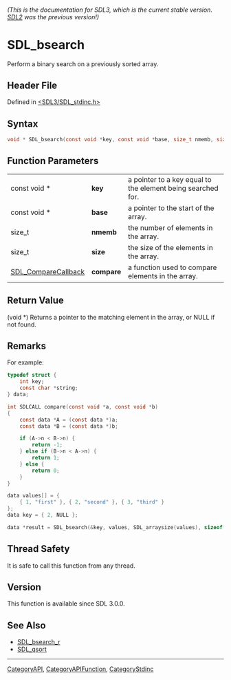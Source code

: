 ###### (This is the documentation for SDL3, which is the current stable version. [SDL2](https://wiki.libsdl.org/SDL2/) was the previous version!)
# SDL_bsearch

Perform a binary search on a previously sorted array.

## Header File

Defined in [<SDL3/SDL_stdinc.h>](https://github.com/libsdl-org/SDL/blob/main/include/SDL3/SDL_stdinc.h)

## Syntax

```c
void * SDL_bsearch(const void *key, const void *base, size_t nmemb, size_t size, SDL_CompareCallback compare);
```

## Function Parameters

|                                            |             |                                                             |
| ------------------------------------------ | ----------- | ----------------------------------------------------------- |
| const void *                               | **key**     | a pointer to a key equal to the element being searched for. |
| const void *                               | **base**    | a pointer to the start of the array.                        |
| size_t                                     | **nmemb**   | the number of elements in the array.                        |
| size_t                                     | **size**    | the size of the elements in the array.                      |
| [SDL_CompareCallback](SDL_CompareCallback) | **compare** | a function used to compare elements in the array.           |

## Return Value

(void *) Returns a pointer to the matching element in the array, or NULL if
not found.

## Remarks

For example:

```c
typedef struct {
    int key;
    const char *string;
} data;

int SDLCALL compare(const void *a, const void *b)
{
    const data *A = (const data *)a;
    const data *B = (const data *)b;

    if (A->n < B->n) {
        return -1;
    } else if (B->n < A->n) {
        return 1;
    } else {
        return 0;
    }
}

data values[] = {
    { 1, "first" }, { 2, "second" }, { 3, "third" }
};
data key = { 2, NULL };

data *result = SDL_bsearch(&key, values, SDL_arraysize(values), sizeof(values[0]), compare);
```

## Thread Safety

It is safe to call this function from any thread.

## Version

This function is available since SDL 3.0.0.

## See Also

- [SDL_bsearch_r](SDL_bsearch_r)
- [SDL_qsort](SDL_qsort)

----
[CategoryAPI](CategoryAPI), [CategoryAPIFunction](CategoryAPIFunction), [CategoryStdinc](CategoryStdinc)

